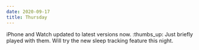 ```yaml
---
date: 2020-09-17
title: Thursday
---
```


iPhone and Watch updated to latest versions now. :thumbs_up: Just briefly played with them. Will try the new sleep tracking feature this night.
